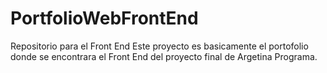 # PortfolioWebFrontEnd
Repositorio para el Front End
Este proyecto es basicamente el portofolio donde se encontrara el Front End del proyecto final de Argetina Programa.
